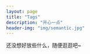 ```yaml
---
layout: page
title: "Tags"
description: "开心一点"  
header-img: "img/semantic.jpg"  
---
```


还没想好放些什么，随便逛逛吧~


